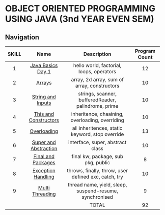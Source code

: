 # OBJECT ORIENTED PROGRAMMING USING JAVA (3nd YEAR EVEN SEM)

## Navigation

| SKILL |              Name               |                       Description                       | Program Count |
| :---: | :-----------------------------: | :-----------------------------------------------------: | :-----------: |
|   1   |   [Java Basics Day 1](WEEK1/)   |        hello world, factorial, loops, operators         |      12       |
|   2   |        [Arrays](WEEK2/)         |       array, 2d array, sum of array, constructors       |      10       |
|   3   |   [String and Inputs](WEEK3/)   |   strings, scanner, bufferedReader, palindrome, prime   |      10       |
|   4   | [This and Constructors](WEEK4/) |     inheritence, chaaining, overloading, overriding     |      10       |
|   5   |      [Overloading](WEEK5/)      |     all inheritences, static keyword, stop override     |      13       |
|   6   | [Super and Abstraction](WEEK6/) |            interface, super, abstract class             |      10       |
|   7   |  [Final and Packages](WEEK7/)   |           final kw, package, sub pkg, public            |       8       |
|   8   |  [Exception Handling](WEEK8/)   |  throws, finally, throw, user defined exc, catch, try   |      10       |
|   9   |    [Multi Threading](WEEK9/)    | thread name, yield, sleep, suspend-resume, synchronised |       9       |
|       |                                 |                          TOTAL                          |      92       |
